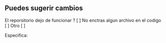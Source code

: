 ## Puedes sugerir cambios

El reporsitorio dejo de funcionar ? [ ]
No enctras algun archivo en el codigo [ ]
Otro [ ]

Especifica:
